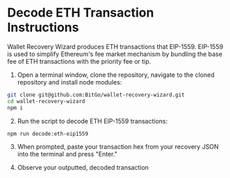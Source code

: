 # Decode ETH Transaction Instructions

Wallet Recovery Wizard produces ETH transactions that EIP-1559. EIP-1559 is used to simplify Ethereum's fee market mechanism by bundling the base fee of ETH transactions with the priority fee or tip.

1. Open a terminal window, clone the repository, navigate to the cloned repository and install node modules:

```bash
git clone git@github.com:BitGo/wallet-recovery-wizard.git
cd wallet-recovery-wizard
npm i
```

2. Run the script to decode ETH EIP-1559 transactions:

```bash
npm run decode:eth-eip1559
```

3. When prompted, paste your transaction hex from your recovery JSON into the terminal and press "Enter."

4. Observe your outputted, decoded transaction
